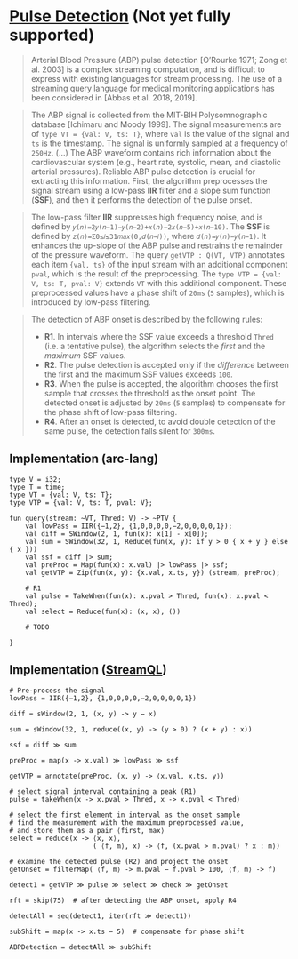 # [Pulse Detection](https://dl.acm.org/doi/pdf/10.1145/3428251) (Not yet fully supported)

> Arterial Blood Pressure (ABP) pulse detection [O’Rourke 1971; Zong et al. 2003] is a complex streaming computation, and is difficult to express with existing languages for stream processing. The use of a streaming query language for medical monitoring applications has been considered in [Abbas et al. 2018, 2019].

> The ABP signal is collected from the MIT-BIH Polysomnographic database [Ichimaru and Moody 1999]. The signal measurements are of `type VT = {val: V, ts: T}`, where `val` is the value of the signal and `ts` is the timestamp. The signal is uniformly sampled at a frequency of `250Hz`. (...) The ABP waveform contains rich information about the cardiovascular system (e.g., heart rate, systolic, mean, and diastolic arterial pressures). Reliable ABP pulse detection is crucial for extracting this information. 
> First, the algorithm preprocesses the signal stream using a low-pass **IIR** filter and a slope sum function (**SSF**), and then it performs the detection of the pulse onset.

> The low-pass filter **IIR** suppresses high frequency noise, and is defined by `𝑦(𝑛)=2𝑦(𝑛−1)−𝑦(𝑛−2)+𝑥(𝑛)−2𝑥(𝑛−5)+𝑥(𝑛−10)`. The **SSF** is defined by `𝑧(𝑛)=Σ0≤𝑖≤31𝑚𝑎𝑥(0,𝑑(𝑛−𝑖))`, where `𝑑(𝑛)=𝑦(𝑛)−𝑦(𝑛−1)`. It enhances the up-slope of the ABP pulse and restrains the remainder of the pressure waveform. The query `getVTP : Q(VT, VTP)` annotates each item `{val, ts}` of the input stream with an additional component `pval`, which is the result of the preprocessing. The `type VTP = {val: V, ts: T, pval: V}` extends `VT` with this additional component. These preprocessed values have a phase shift of `20ms` (`5` samples), which is introduced by low-pass filtering.

> The detection of ABP onset is described by the following rules:
> * **R1**. In intervals where the SSF value exceeds a threshold `Thred` (i.e. a tentative pulse), the algorithm selects the *first* and the *maximum* SSF values.
> * **R2**. The pulse detection is accepted only if the *difference* between the first and the maximum SSF values exceeds `100`.
> * **R3**. When the pulse is accepted, the algorithm chooses the first sample that crosses the threshold as the onset point. The detected onset is adjusted by `20ms` (`5` samples) to compensate for the phase shift of low-pass filtering.
> * **R4**. After an onset is detected, to avoid double detection of the same pulse, the detection falls silent for `300ms`.


## Implementation (arc-lang)

```arc-lang
type V = i32;
type T = time;
type VT = {val: V, ts: T};
type VTP = {val: V, ts: T, pval: V};

fun query(stream: ~VT, Thred: V) -> ~PTV {
    val lowPass = IIR({−1,2}, {1,0,0,0,0,−2,0,0,0,0,1});
    val diff = SWindow(2, 1, fun(x): x[1] - x[0]);
    val sum = SWindow(32, 1, Reduce(fun(x, y): if y > 0 { x + y } else { x }))
    val ssf = diff |> sum;
    val preProc = Map(fun(x): x.val) |> lowPass |> ssf;
    val getVTP = Zip(fun(x, y): {x.val, x.ts, y}) (stream, preProc);

    # R1
    val pulse = TakeWhen(fun(x): x.pval > Thred, fun(x): x.pval < Thred);
    val select = Reduce(fun(x): (x, x), ())

    # TODO

}
```

## Implementation ([StreamQL](https://dl.acm.org/doi/pdf/10.1145/3428251))

```text
# Pre-process the signal
lowPass = IIR({−1,2}, {1,0,0,0,0,−2,0,0,0,0,1})

diff = sWindow(2, 1, (x, y) -> y − x)

sum = sWindow(32, 1, reduce((x, y) -> (y > 0) ? (x + y) : x))

ssf = diff ≫ sum

preProc = map(x -> x.val) ≫ lowPass ≫ ssf

getVTP = annotate(preProc, (x, y) -> ⟨x.val, x.ts, y⟩)

# select signal interval containing a peak (R1)
pulse = takeWhen(x -> x.pval > Thred, x -> x.pval < Thred)

# select the first element in interval as the onset sample
# find the measurement with the maximum preprocessed value,
# and store them as a pair ⟨first, max⟩
select = reduce(x -> ⟨x, x⟩,
                     ( ⟨f, m⟩, x) -> ⟨f, (x.pval > m.pval) ? x : m⟩)

# examine the detected pulse (R2) and project the onset
getOnset = filterMap( ⟨f, m⟩ -> m.pval − f.pval > 100, ⟨f, m⟩ -> f)

detect1 = getVTP ≫ pulse ≫ select ≫ check ≫ getOnset

rft = skip(75)  # after detecting the ABP onset, apply R4

detectAll = seq(detect1, iter(rft ≫ detect1))

subShift = map(x -> x.ts − 5)  # compensate for phase shift

ABPDetection = detectAll ≫ subShift
```
